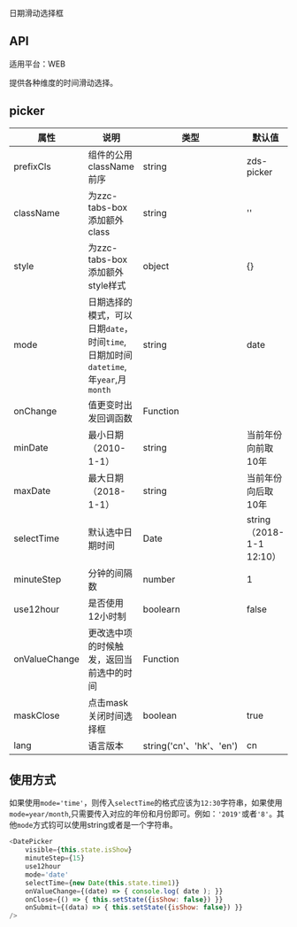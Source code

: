 日期滑动选择框

## API

适用平台：WEB

提供各种维度的时间滑动选择。


## picker

| 属性          | 说明                                                                               | 类型     | 默认值             |
| ------------- | ---------------------------------------------------------------------------------- | -------- | ------------------ |
| prefixCls     | 组件的公用className前序                                                            | string   | zds-picker         |
| className     | 为zzc-tabs-box添加额外class                                                        | string   | ''                 |
| style         | 为zzc-tabs-box添加额外style样式                                                    | object   | {}                 |
| mode          | 日期选择的模式，可以日期`date`，时间`time`,日期加时间`datetime`,年`year`,月`month` | string   | date               |
| onChange      | 值更变时出发回调函数                                                               | Function |                    |
| minDate       | 最小日期（2010-1-1）                                                               | string   | 当前年份向前取10年 |
| maxDate       | 最大日期（2018-1-1）                                                               | string   | 当前年份向后取10年 |
| selectTime    | 默认选中日期时间                                                                   | Date | string（2018-1-1 12:10）     |                    |
| minuteStep    | 分钟的间隔数                                                                       | number   | 1                  |
| use12hour     | 是否使用12小时制                                                                   | boolearn | false              |
| onValueChange | 更改选中项的时候触发，返回当前选中的时间                                           | Function |                    |
| maskClose     | 点击mask关闭时间选择框                                                             | boolean  | true               |
| lang     | 语言版本                                                            | string('cn'、'hk'、'en')    |     cn    |

## 使用方式

如果使用`mode='time'`，则传入`selectTime`的格式应该为`12:30`字符串，如果使用`mode=year/month`,只需要传入对应的年份和月份即可。例如：`'2019'`或者`'8'`。其他`mode`方式钧可以使用string或者是一个字符串。

```JavaScript
<DatePicker
    visible={this.state.isShow}
    minuteStep={15}
    use12hour
    mode='date'
    selectTime={new Date(this.state.time1)}
    onValueChange={(date) => { console.log( date ); }}
    onClose={() => { this.setState({isShow: false}) }}
    onSubmit={(data) => { this.setState({isShow: false}) }}
/>
```